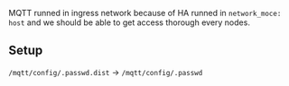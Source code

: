 MQTT runned in ingress network because of HA runned in `network_moce: host` and we should be able to get access thorough every nodes.

## Setup

`/mqtt/config/.passwd.dist` -> `/mqtt/config/.passwd`